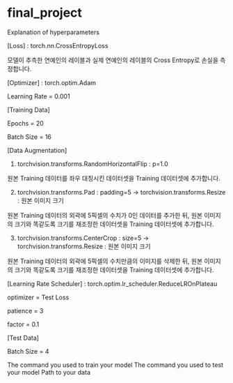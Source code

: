 # final_project
Explanation of hyperparameters

[Loss] : torch.nn.CrossEntropyLoss

모델이 추측한 연예인의 레이블과 실제 연예인의 레이블의 Cross Entropy로 손실을 측정합니다.

[Optimizer] : torch.optim.Adam

Learning Rate = 0.001

[Training Data]

Epochs = 20

Batch Size = 16


[Data Augmentation]

1. torchvision.transforms.RandomHorizontalFlip : p=1.0          

원본 Training 데이터를 좌우 대칭시킨 데이터셋을 Training 데이터셋에 추가합니다.

2. torchvision.transforms.Pad                  : padding=5     -> torchvision.transforms.Resize : 원본 이미지 크기

원본 Training 데이터의 외곽에 5픽셀의 수치가 0인 데이터를 추가한 뒤, 원본 이미지의 크기와 똑같도록 크기를 재조정한 데이터셋을 Training 데이터셋에 추가합니다.

3. torchvision.transforms.CenterCrop           : size=5        -> torchvision.transforms.Resize : 원본 이미지 크기

원본 Training 데이터의 외곽에 5픽셀의 수치만큼의 이미지를 삭제한 뒤, 원본 이미지의 크기와 똑같도록 크기를 재조정한 데이터셋을 Training 데이터셋에 추가합니다.

[Learning Rate Scheduler] : torch.optim.lr_scheduler.ReduceLROnPlateau

optimizer = Test Loss

patience = 3

factor = 0.1

[Test Data]

Batch Size = 4


The command you used to train your model
The command you used to test your model
Path to your data
